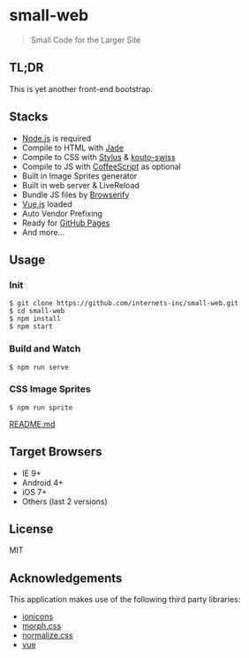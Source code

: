 # small-web

> Small Code for the Larger Site

## TL;DR

This is yet another front-end bootstrap.

## Stacks

- [Node.js](https://nodejs.org/) is required
- Compile to HTML with [Jade](https://github.com/pugjs/jade)
- Compile to CSS with [Stylus](https://github.com/learnboost/stylus) & [kouto-swiss](https://github.com/leny/kouto-swiss)
- Compile to JS with [CoffeeScript](https://github.com/jashkenas/coffeescript) as optional
- Built in Image Sprites generator
- Built in web server & LiveReload
- Bundle JS files by [Browserify](https://github.com/substack/node-browserify)
- [Vue.js](https://github.com/vuejs/vue) loaded
- Auto Vendor Prefixing
- Ready for [GitHub Pages](https://pages.github.com)
- And more...

## Usage

### Init

```
$ git clone https://github.com/internets-inc/small-web.git
$ cd small-web
$ npm install
$ npm start
```

### Build and Watch

```
$ npm run serve
```

### CSS Image Sprites

```
$ npm run sprite
```

[README.md](./html_elements/lib/sprites/README.md)

## Target Browsers

- IE 9+
- Android 4+
- iOS 7+
- Others (last 2 versions)

## License

MIT

## Acknowledgements

This application makes use of the following third party libraries:

- [ionicons](https://github.com/driftyco/ionicons)
- [morph.css](https://github.com/internets-inc/morph.css)
- [normalize.css](https://github.com/necolas/normalize.css)
- [vue](https://github.com/yyx990803/vue)

